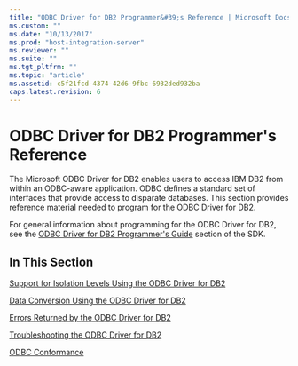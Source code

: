 ```yaml
---
title: "ODBC Driver for DB2 Programmer&#39;s Reference | Microsoft Docs"
ms.custom: ""
ms.date: "10/13/2017"
ms.prod: "host-integration-server"
ms.reviewer: ""
ms.suite: ""
ms.tgt_pltfrm: ""
ms.topic: "article"
ms.assetid: c5f21fcd-4374-42d6-9fbc-6932ded932ba
caps.latest.revision: 6
---
```

# ODBC Driver for DB2 Programmer&#39;s Reference
The Microsoft ODBC Driver for DB2 enables users to access IBM DB2 from within an ODBC-aware application. ODBC defines a standard set of interfaces that provide access to disparate databases. This section provides reference material needed to program for the ODBC Driver for DB2.  
  
 For general information about programming for the ODBC Driver for DB2, see the [ODBC Driver for DB2 Programmer's Guide](http://msdn.microsoft.com/en-us/c828b45d-3f4a-4b22-a383-671ca36f6b3c) section of the SDK.  
  
## In This Section  
 [Support for Isolation Levels Using the ODBC Driver for DB2](../core/support-for-isolation-levels-using-the-odbc-driver-for-db2.md)  
  
 [Data Conversion Using the ODBC Driver for DB2](../core/data-conversion-using-the-odbc-driver-for-db2.md)  
  
 [Errors Returned by the ODBC Driver for DB2](../core/errors-returned-by-the-odbc-driver-for-db2.md)  
  
 [Troubleshooting the ODBC Driver for DB2](../core/troubleshooting-the-odbc-driver-for-db2.md)  
  
 [ODBC Conformance](../core/odbc-conformance.md)